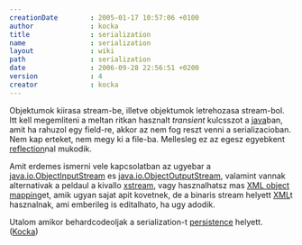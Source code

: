 ```yaml
---
creationDate        : 2005-01-17 10:57:06 +0100 
author              : kocka 
title               : serialization 
name                : serialization 
layout              : wiki 
path                : serialization 
date                : 2006-09-28 22:56:51 +0200 
version             : 4 
creator             : kocka 
---
```

Objektumok kiirasa stream-be, illetve objektumok letrehozasa stream-bol. Itt kell megemliteni a meltan ritkan hasznalt _transient_ kulcsszot a [java](java.html)ban, amit ha rahuzol egy field-re, akkor az nem fog reszt venni a serializacioban. Nem kap erteket, nem megy ki a file-ba. Mellesleg ez az egesz egyebkent [reflection](reflection.html)nal mukodik.

Amit erdemes ismerni vele kapcsolatban az ugyebar a [java.io.ObjectInputStream](http://docs.oracle.com/javase/7/docs/api/java/io/ObjectInputStream.html) es [java.io.ObjectOutputStream](http://docs.oracle.com/javase/7/docs/api/java/io/ObjectOutputStream.html), valamint vannak alternativak a peldaul a kivallo [xstream](xstream.html), vagy hasznalhatsz mas [XML object mapping](XML%20object%20mapping.html)et, amik ugyan sajat apit kovetnek, de a binaris stream helyett [XML](XML.html)t hasznalnak, ami emberileg is editalhato, ha ugy adodik.

Utalom amikor behardcodeoljak a serialization-t [persistence](persistence.html) helyett. ([Kocka](kocka.html))
